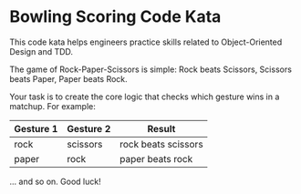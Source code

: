 # Bowling Scoring Code Kata

This code kata helps engineers practice skills related to Object-Oriented Design and TDD.

The game of Rock-Paper-Scissors is simple: Rock beats Scissors, Scissors beats Paper, Paper beats Rock.

Your task is to create the core logic that checks which gesture wins in a matchup. For example:

| Gesture 1 | Gesture 2 | Result              |
| --------- | --------- | ------------------- |
| rock      | scissors  | rock beats scissors |
| paper     | rock      | paper beats rock    |

... and so on. Good luck!
